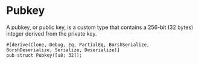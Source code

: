 # Pubkey

A pubkey, or public key, is a custom type that contains a 256-bit (32 bytes) integer derived from the private key.

```rust,ignore
#[derive(Clone, Debug, Eq, PartialEq, BorshSerialize, BorshDeserialize, Serialize, Deserialize)]
pub struct Pubkey([u8; 32]);
```
